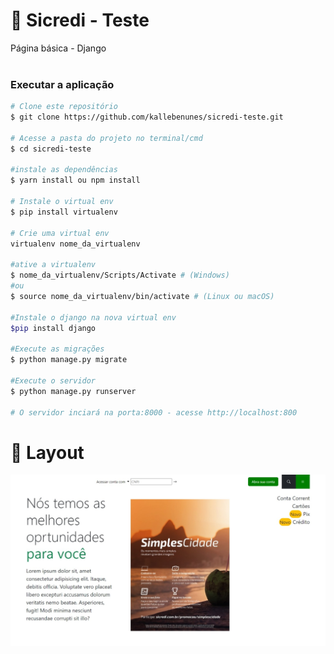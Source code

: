 # :page_facing_up: Sicredi - Teste
Página básica - Django
<br>
<br>
### Executar a aplicação

```bash
# Clone este repositório 
$ git clone https://github.com/kallebenunes/sicredi-teste.git

# Acesse a pasta do projeto no terminal/cmd
$ cd sicredi-teste

#instale as dependências 
$ yarn install ou npm install 

# Instale o virtual env
$ pip install virtualenv

# Crie uma virtual env 
virtualenv nome_da_virtualenv

#ative a virtualenv
$ nome_da_virtualenv/Scripts/Activate # (Windows) 
#ou
$ source nome_da_virtualenv/bin/activate # (Linux ou macOS)

#Instale o django na nova virtual env 
$pip install django 

#Execute as migrações
$ python manage.py migrate

#Execute o servidor
$ python manage.py runserver

# O servidor inciará na porta:8000 - acesse http://localhost:800 
```
# :art: Layout

![alt text](https://github.com/kallebenunes/data/blob/main/preview-scrd.jpeg "Screenshot 1")


